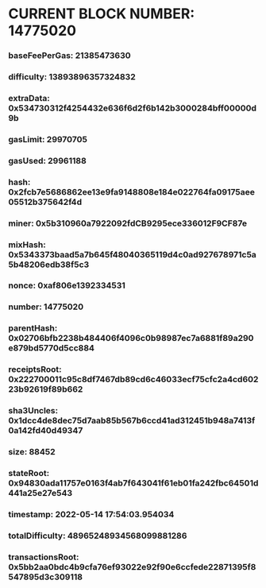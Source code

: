 # CURRENT BLOCK NUMBER: 14775020

### baseFeePerGas: 21385473630
### difficulty: 13893896357324832
### extraData: 0x534730312f4254432e636f6d2f6b142b3000284bff00000d9b
### gasLimit: 29970705
### gasUsed: 29961188
### hash: 0x2fcb7e5686862ee13e9fa9148808e184e022764fa09175aee05512b375642f4d
### miner: 0x5b310960a7922092fdCB9295ece336012F9CF87e
### mixHash: 0x5343373baad5a7b645f48040365119d4c0ad927678971c5a5b48206edb38f5c3
### nonce: 0xaf806e1392334531
### number: 14775020
### parentHash: 0x02706bfb2238b484406f4096c0b98987ec7a6881f89a290e879bd5770d5cc884
### receiptsRoot: 0x222700011c95c8df7467db89cd6c46033ecf75cfc2a4cd60223b92619f89b662
### sha3Uncles: 0x1dcc4de8dec75d7aab85b567b6ccd41ad312451b948a7413f0a142fd40d49347
### size: 88452
### stateRoot: 0x94830ada11757e0163f4ab7f643041f61eb01fa242fbc64501d441a25e27e543
### timestamp: 2022-05-14 17:54:03.954034
### totalDifficulty: 48965248934568099881286
### transactionsRoot: 0x5bb2aa0bdc4b9cfa76ef93022e92f90e6ccfede22871395f8547895d3c309118
